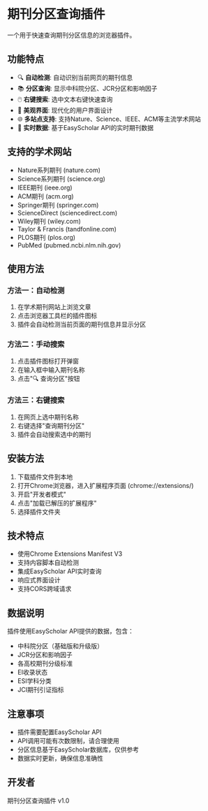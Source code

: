 # 期刊分区查询插件

一个用于快速查询期刊分区信息的浏览器插件。

## 功能特点

- 🔍 **自动检测**: 自动识别当前网页的期刊信息
- 📚 **分区查询**: 显示中科院分区、JCR分区和影响因子
- 🖱️ **右键搜索**: 选中文本右键快速查询
- 🎨 **美观界面**: 现代化的用户界面设计
- 🌐 **多站点支持**: 支持Nature、Science、IEEE、ACM等主流学术网站
- 🚀 **实时数据**: 基于EasyScholar API的实时期刊数据

## 支持的学术网站

- Nature系列期刊 (nature.com)
- Science系列期刊 (science.org)
- IEEE期刊 (ieee.org)
- ACM期刊 (acm.org)
- Springer期刊 (springer.com)
- ScienceDirect (sciencedirect.com)
- Wiley期刊 (wiley.com)
- Taylor & Francis (tandfonline.com)
- PLOS期刊 (plos.org)
- PubMed (pubmed.ncbi.nlm.nih.gov)

## 使用方法

### 方法一：自动检测
1. 在学术期刊网站上浏览文章
2. 点击浏览器工具栏的插件图标
3. 插件会自动检测当前页面的期刊信息并显示分区

### 方法二：手动搜索
1. 点击插件图标打开弹窗
2. 在输入框中输入期刊名称
3. 点击"🔍 查询分区"按钮

### 方法三：右键搜索
1. 在网页上选中期刊名称
2. 右键选择"查询期刊分区"
3. 插件会自动搜索选中的期刊

## 安装方法

1. 下载插件文件到本地
2. 打开Chrome浏览器，进入扩展程序页面 (chrome://extensions/)
3. 开启"开发者模式"
4. 点击"加载已解压的扩展程序"
5. 选择插件文件夹

## 技术特点

- 使用Chrome Extensions Manifest V3
- 支持内容脚本自动检测
- 集成EasyScholar API实时查询
- 响应式界面设计
- 支持CORS跨域请求

## 数据说明

插件使用EasyScholar API提供的数据，包含：
- 中科院分区（基础版和升级版）
- JCR分区和影响因子
- 各高校期刊分级标准
- EI收录状态
- ESI学科分类
- JCI期刊引证指标

## 注意事项

- 插件需要配置EasyScholar API
- API调用可能有次数限制，请合理使用
- 分区信息基于EasyScholar数据库，仅供参考
- 数据实时更新，确保信息准确性

## 开发者

期刊分区查询插件 v1.0 